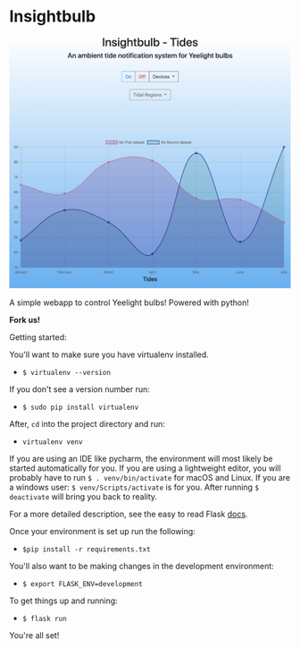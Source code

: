 # Insightbulb

![March-20-2019](/img/03-20-2019.png)

A simple webapp to control Yeelight bulbs!  Powered with python!

**Fork us!**

Getting started:

You'll want to make sure you have virtualenv installed.
* ```$ virtualenv --version```

If you don't see a version number run:
* ```$ sudo pip install virtualenv```

After, ```cd``` into the project directory and run:
* ```virtualenv venv```

If you are using an IDE like pycharm, the environment will most likely
be started automatically for you.  If you are using a lightweight editor, you 
will probably have to run ```$ . venv/bin/activate``` for macOS and Linux.
If you are a windows user: ```$ venv/Scripts/activate``` is for you.
After running ```$ deactivate``` will bring you back to reality.

For a more detailed description, see the easy to read Flask [docs](http://flask.pocoo.org/docs/1.0/).

Once your environment is set up run the following:
* ```$pip install -r requirements.txt```


You'll also want to be making changes in the development environment:

* ```$ export FLASK_ENV=development```

To get things up and running:

* ```$ flask run```

You're all set!
